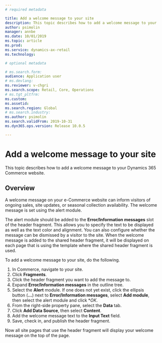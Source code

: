 ```yaml
---
# required metadata

title: Add a welcome message to your site
description: This topic describes how to add a welcome message to your Dynamics 365 Commerce website.
author: psimolin
manager: annbe
ms.date: 10/01/2019
ms.topic: article
ms.prod: 
ms.service: dynamics-ax-retail
ms.technology: 

# optional metadata

# ms.search.form: 
audience: Application user
# ms.devlang: 
ms.reviewer: v-chgri
ms.search.scope: Retail, Core, Operations
# ms.tgt_pltfrm: 
ms.custom: 
ms.assetid: 
ms.search.region: Global
# ms.search.industry: 
ms.author: psimolin
ms.search.validFrom: 2019-10-31
ms.dyn365.ops.version: Release 10.0.5

---
```

# Add a welcome message to your site

This topic describes how to add a welcome message to your Dynamics 365 Commerce website.

## Overview

A welcome message on your e-Commerce website can inform visitors of ongoing sales, site updates, or seasonal collection availability.  The welcome message is set using the alert module.

The alert module should be added to the **Error/Information messages** slot of the header fragment. This allows you to specify the text to be displayed as well as the text color and alignment. You can also configure whether the message can be dismissed by a visitor to the site. When the welcome message is added to the shared header fragment, it will be displayed on each page that is using the template where the shared header fragment is used.

To add a welcome message to your site, do the following.

1. In Commerce, navigate to your site.
1. Click **Fragments**.
1. Click the header fragment you want to add the message to.
1. Expand **Error/Information messages** in the outline tree.
1. Select the **Alert** module. If one does not yet exist, click the ellipsis button (**...**) next to **Error/Information messages**, select **Add module**, then select the alert module and click **OK*.
1. From the right-side property pane, select the **Data** tab.
1. Click **Add Data Source**, then select **Content**.
1. Add the welcome message text to the **Input Text** field. 
1. Save, check in, and publish the header fragment.

Now all site pages that use the header fragment will display your welcome message on the top of the page.
